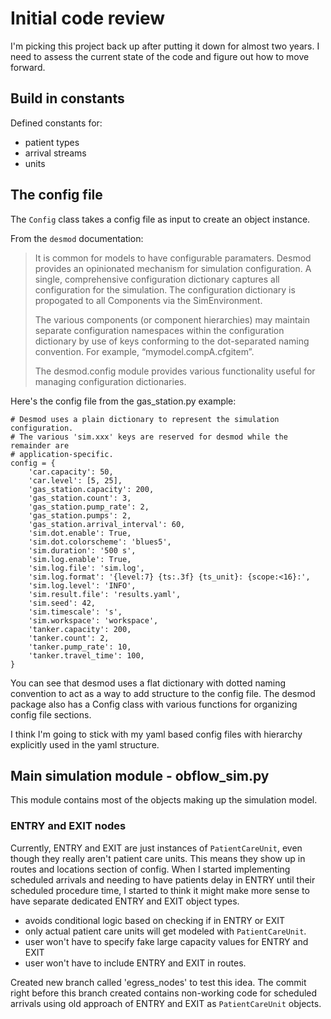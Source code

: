 # Initial code review

I'm picking this project back up after putting it down for almost two years. I need to assess
the current state of the code and figure out how to move forward.

## Build in constants

Defined constants for:

- patient types
- arrival streams
- units

## The config file

The `Config` class takes a config file as input to create an object instance.

From the `desmod` documentation:

> It is common for models to have configurable paramaters. Desmod provides an opinionated mechanism for simulation 
> configuration. 
> A single, comprehensive configuration dictionary captures all configuration for the simulation. 
> The configuration dictionary is 
> propogated to all Components via the SimEnvironment. 
> 
> The various components (or component hierarchies) may maintain separate configuration namespaces within the 
> configuration dictionary by use of keys conforming to the dot-separated naming convention. 
> For example, “mymodel.compA.cfgitem”.
>
> The desmod.config module provides various functionality useful for managing configuration dictionaries.
> 

Here's the config file from the gas_station.py example:

```commandline
# Desmod uses a plain dictionary to represent the simulation configuration.
# The various 'sim.xxx' keys are reserved for desmod while the remainder are
# application-specific.
config = {
    'car.capacity': 50,
    'car.level': [5, 25],
    'gas_station.capacity': 200,
    'gas_station.count': 3,
    'gas_station.pump_rate': 2,
    'gas_station.pumps': 2,
    'gas_station.arrival_interval': 60,
    'sim.dot.enable': True,
    'sim.dot.colorscheme': 'blues5',
    'sim.duration': '500 s',
    'sim.log.enable': True,
    'sim.log.file': 'sim.log',
    'sim.log.format': '{level:7} {ts:.3f} {ts_unit}: {scope:<16}:',
    'sim.log.level': 'INFO',
    'sim.result.file': 'results.yaml',
    'sim.seed': 42,
    'sim.timescale': 's',
    'sim.workspace': 'workspace',
    'tanker.capacity': 200,
    'tanker.count': 2,
    'tanker.pump_rate': 10,
    'tanker.travel_time': 100,
}
```

You can see that desmod uses a flat dictionary with dotted naming convention to act as a way to add structure to the
config file. The desmod package also has a Config class with various functions for organizing config file sections.

I think I'm going to stick with my yaml based config files with hierarchy explicitly used in the yaml structure.

## Main simulation module - obflow_sim.py

This module contains most of the objects making up the simulation model.

### ENTRY and EXIT nodes

Currently, ENTRY and EXIT are just instances of `PatientCareUnit`, even though they really
aren't patient care units. This means they show up in routes and locations section of config.
When I started implementing scheduled arrivals and needing to have patients delay in ENTRY until
their scheduled procedure time, I started to think it might make more sense to have separate
dedicated ENTRY and EXIT object types.

- avoids conditional logic based on checking if in ENTRY or EXIT
- only actual patient care units will get modeled with `PatientCareUnit`.
- user won't have to specify fake large capacity values for ENTRY and EXIT
- user won't have to include ENTRY and EXIT in routes.

Created new branch called 'egress_nodes' to test this idea. The commit right before
this branch created contains non-working code for scheduled arrivals using old
approach of ENTRY and EXIT as `PatientCareUnit` objects.
